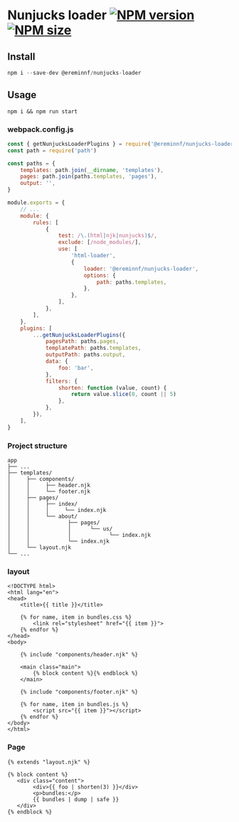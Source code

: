 [npm-url]: https://www.npmjs.com/package/@ereminnf/nunjucks-loader
[npm-image]: https://img.shields.io/npm/v/@ereminnf/nunjucks-loader?color=blue
[logo-url]: https://github.com/truerk/@ereminnf/nunjucks-loader
[logo-image]: https://i.ibb.co/ZLJQnqP/@ereminnf/nunjucks-loader.webp
[size-image]: https://img.shields.io/npm/dm/@ereminnf/nunjucks-loader.svg
[size-url]: https://www.npmjs.com/package/@ereminnf/nunjucks-loader

# Nunjucks loader [![NPM version][npm-image]][npm-url] [![NPM size][size-image]][size-url]

## Install

```js
npm i --save-dev @ereminnf/nunjucks-loader
```

## Usage

```
npm i && npm run start
```

### webpack.config.js

```js
const { getNunjucksLoaderPlugins } = require('@ereminnf/nunjucks-loader')
const path = require('path')

const paths = {
    templates: path.join(__dirname, 'templates'),
    pages: path.join(paths.templates, 'pages'),
    output: '',
}

module.exports = {
    // ...
    module: {
        rules: [
            {
                test: /\.(html|njk|nunjucks)$/,
                exclude: [/node_modules/],
                use: [
                    'html-loader',
                    {
                        loader: '@ereminnf/nunjucks-loader',
                        options: {
                            path: paths.templates,
                        },
                    },
                ],
            },
        ],
    },
    plugins: [
        ...getNunjucksLoaderPlugins({
            pagesPath: paths.pages,
            templatePath: paths.templates,
            outputPath: paths.output,
            data: {
                foo: 'bar',
            },
            filters: {
                shorten: function (value, count) {
                    return value.slice(0, count || 5)
                },
            },
        }),
    ],
}
```

### Project structure

```
app
├── ...
├── templates/
│     ├── components/
│     │     ├── header.njk
│     │     └── footer.njk
│     ├── pages/
│     │     ├── index/
│     │     │     └── index.njk
│     │     └── about/
│     │            ├── pages/
│     │            │      └── us/
│     │            │            └── index.njk
│     │            └── index.njk
│     └── layout.njk
└── ...
```

### layout

```twig
<!DOCTYPE html>
<html lang="en">
<head>
    <title>{{ title }}</title>

    {% for name, item in bundles.css %}
        <link rel="stylesheet" href="{{ item }}">
    {% endfor %}
</head>
<body>

    {% include "components/header.njk" %}

    <main class="main">
        {% block content %}{% endblock %}
    </main>

    {% include "components/footer.njk" %}

    {% for name, item in bundles.js %}
        <script src="{{ item }}"></script>
    {% endfor %}
</body>
</html>
```

### Page

```twig
{% extends "layout.njk" %}

{% block content %}
   <div class="content">
        <div>{{ foo | shorten(3) }}</div>
        <p>bundles:</p>
        {{ bundles | dump | safe }}
   </div>
{% endblock %}
```
